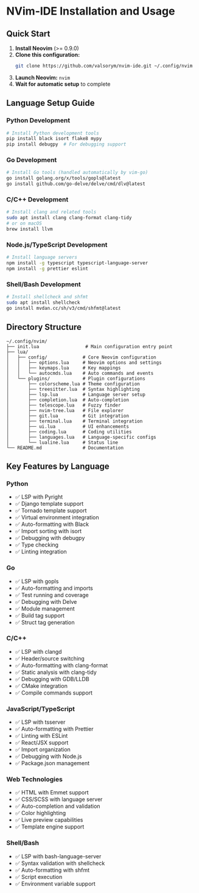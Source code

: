 # NVim-IDE Installation and Usage

## Quick Start

1. **Install Neovim** (>= 0.9.0)
2. **Clone this configuration:**
   ```bash
   git clone https://github.com/valsorym/nvim-ide.git ~/.config/nvim
   ```
3. **Launch Neovim:** `nvim`
4. **Wait for automatic setup** to complete

## Language Setup Guide

### Python Development
```bash
# Install Python development tools
pip install black isort flake8 mypy
pip install debugpy  # For debugging support
```

### Go Development  
```bash
# Install Go tools (handled automatically by vim-go)
go install golang.org/x/tools/gopls@latest
go install github.com/go-delve/delve/cmd/dlv@latest
```

### C/C++ Development
```bash
# Install clang and related tools
sudo apt install clang clang-format clang-tidy
# or on macOS
brew install llvm
```

### Node.js/TypeScript Development
```bash
# Install language servers
npm install -g typescript typescript-language-server
npm install -g prettier eslint
```

### Shell/Bash Development
```bash
# Install shellcheck and shfmt
sudo apt install shellcheck
go install mvdan.cc/sh/v3/cmd/shfmt@latest
```

## Directory Structure

```
~/.config/nvim/
├── init.lua                 # Main configuration entry point
├── lua/
│   ├── config/             # Core Neovim configuration
│   │   ├── options.lua     # Neovim options and settings
│   │   ├── keymaps.lua     # Key mappings
│   │   └── autocmds.lua    # Auto commands and events
│   └── plugins/            # Plugin configurations
│       ├── colorscheme.lua # Theme configuration
│       ├── treesitter.lua  # Syntax highlighting
│       ├── lsp.lua         # Language server setup
│       ├── completion.lua  # Auto-completion
│       ├── telescope.lua   # Fuzzy finder
│       ├── nvim-tree.lua   # File explorer
│       ├── git.lua         # Git integration
│       ├── terminal.lua    # Terminal integration
│       ├── ui.lua          # UI enhancements
│       ├── coding.lua      # Coding utilities
│       ├── languages.lua   # Language-specific configs
│       └── lualine.lua     # Status line
└── README.md               # Documentation
```

## Key Features by Language

### Python
- ✅ LSP with Pyright
- ✅ Django template support
- ✅ Tornado template support
- ✅ Virtual environment integration
- ✅ Auto-formatting with Black
- ✅ Import sorting with isort
- ✅ Debugging with debugpy
- ✅ Type checking
- ✅ Linting integration

### Go
- ✅ LSP with gopls
- ✅ Auto-formatting and imports
- ✅ Test running and coverage
- ✅ Debugging with Delve
- ✅ Module management
- ✅ Build tag support
- ✅ Struct tag generation

### C/C++
- ✅ LSP with clangd
- ✅ Header/source switching
- ✅ Auto-formatting with clang-format
- ✅ Static analysis with clang-tidy
- ✅ Debugging with GDB/LLDB
- ✅ CMake integration
- ✅ Compile commands support

### JavaScript/TypeScript
- ✅ LSP with tsserver
- ✅ Auto-formatting with Prettier
- ✅ Linting with ESLint
- ✅ React/JSX support
- ✅ Import organization
- ✅ Debugging with Node.js
- ✅ Package.json management

### Web Technologies
- ✅ HTML with Emmet support
- ✅ CSS/SCSS with language server
- ✅ Auto-completion and validation
- ✅ Color highlighting
- ✅ Live preview capabilities
- ✅ Template engine support

### Shell/Bash
- ✅ LSP with bash-language-server
- ✅ Syntax validation with shellcheck
- ✅ Auto-formatting with shfmt
- ✅ Script execution
- ✅ Environment variable support